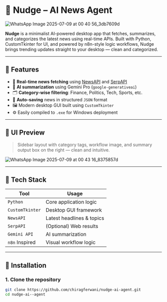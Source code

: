 # 📰 Nudge – AI News Agent

![WhatsApp Image 2025-07-09 at 00 40 56_3db7609d](https://github.com/user-attachments/assets/c8f16232-108c-4182-80c4-2881a6696cd2)


**Nudge** is a minimalist AI-powered desktop app that fetches, summarizes, and categorizes the latest news using real-time APIs. Built with Python, CustomTkinter for UI, and powered by n8n-style logic workflows, Nudge brings trending updates straight to your desktop — clean and categorized.

---

## 🚀 Features

- 🔎 **Real-time news fetching** using [NewsAPI](https://newsapi.org) and [SerpAPI](https://serpapi.com)
- 🧠 **AI summarization** using Gemini Pro (`google-generativeai`)
- 🗂️ **Category-wise filtering**: Finance, Politics, Tech, Sports, etc.
- 💾 **Auto-saving** news in structured `JSON` format
- 🖼️ Modern desktop GUI built using `CustomTkinter`
- ⚙️ Easily compiled to `.exe` for Windows deployment

---

## 📸 UI Preview

> Sidebar layout with category tags, workflow image, and summary output box on the right — clean and intuitive.

![WhatsApp Image 2025-07-09 at 00 43 16_8375857d](https://github.com/user-attachments/assets/c6119688-6ea4-40ba-8601-54e92558905e)


---

## 🧱 Tech Stack

| Tool            | Usage                    |
|-----------------|--------------------------|
| `Python`        | Core application logic   |
| `CustomTkinter` | Desktop GUI framework    |
| `NewsAPI`       | Latest headlines & topics|
| `SerpAPI`       | (Optional) Web results   |
| `Gemini API`    | AI summarization         |
| `n8n` Inspired  | Visual workflow logic    |

---

## 🧰 Installation

### 1. Clone the repository

```bash
git clone https://github.com/chiragferwani/nudge-ai-agent.git
cd nudge-ai--agent
